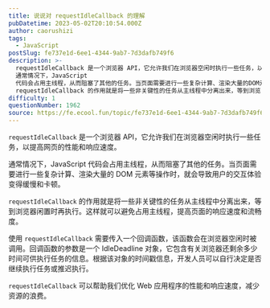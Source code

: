 ```yaml
---
title: 说说对 requestIdleCallback 的理解
pubDatetime: 2023-05-02T20:10:54.000Z
author: caorushizi
tags:
  - JavaScript
postSlug: fe737e1d-6ee1-4344-9ab7-7d3dafb749f6
description: >-
  requestIdleCallback 是一个浏览器 API，它允许我们在浏览器空闲时执行一些任务，以提高网页的性能和响应速度。
  通常情况下，JavaScript
  代码会占用主线程，从而阻塞了其他的任务。当页面需要进行一些复杂计算、渲染大量的DOM元素等操作时，就会导致用户的交互体验变得缓慢和卡顿。
  requestIdleCallback 的作用就是将一些非关键性的任务从主线程中分离出来，等到浏览
difficulty: 1
questionNumber: 1962
source: https://fe.ecool.fun/topic/fe737e1d-6ee1-4344-9ab7-7d3dafb749f6
---
```


`requestIdleCallback` 是一个浏览器 API，它允许我们在浏览器空闲时执行一些任务，以提高网页的性能和响应速度。

通常情况下，JavaScript 代码会占用主线程，从而阻塞了其他的任务。当页面需要进行一些复杂计算、渲染大量的 DOM 元素等操作时，就会导致用户的交互体验变得缓慢和卡顿。

`requestIdleCallback` 的作用就是将一些非关键性的任务从主线程中分离出来，等到浏览器闲置时再执行。这样就可以避免占用主线程，提高页面的响应速度和流畅度。

使用 `requestIdleCallback` 需要传入一个回调函数，该函数会在浏览器空闲时被调用。回调函数的参数是一个 IdleDeadline 对象，它包含有关浏览器还剩余多少时间可供执行任务的信息。根据该对象的时间戳信息，开发人员可以自行决定是否继续执行任务或推迟执行。

`requestIdleCallback` 可以帮助我们优化 Web 应用程序的性能和响应速度，减少资源的浪费。
